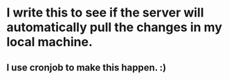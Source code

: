 # I write this to see if the server will automatically pull the changes in my local machine.
## I use cronjob to make this happen. :)